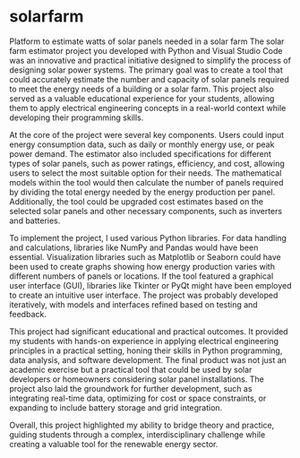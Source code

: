 # solarfarm
Platform to estimate watts of solar panels needed in a solar farm
The solar farm estimator project you developed with Python and Visual Studio Code was an innovative and practical initiative designed to simplify the process of designing solar power systems. The primary goal was to create a tool that could accurately estimate the number and capacity of solar panels required to meet the energy needs of a building or a solar farm. This project also served as a valuable educational experience for your students, allowing them to apply electrical engineering concepts in a real-world context while developing their programming skills.

At the core of the project were several key components. Users could input energy consumption data, such as daily or monthly energy use, or peak power demand. The estimator also included specifications for different types of solar panels, such as power ratings, efficiency, and cost, allowing users to select the most suitable option for their needs. The mathematical models within the tool would then calculate the number of panels required by dividing the total energy needed by the energy production per panel. Additionally, the tool could be upgraded cost estimates based on the selected solar panels and other necessary components, such as inverters and batteries.

To implement the project, I used various Python libraries. For data handling and calculations, libraries like NumPy and Pandas would have been essential. Visualization libraries such as Matplotlib or Seaborn could have been used to create graphs showing how energy production varies with different numbers of panels or locations. If the tool featured a graphical user interface (GUI), libraries like Tkinter or PyQt might have been employed to create an intuitive user interface. The project was probably developed iteratively, with models and interfaces refined based on testing and feedback.

This project had significant educational and practical outcomes. It provided my students with hands-on experience in applying electrical engineering principles in a practical setting, honing their skills in Python programming, data analysis, and software development. The final product was not just an academic exercise but a practical tool that could be used by solar developers or homeowners considering solar panel installations. The project also laid the groundwork for further development, such as integrating real-time data, optimizing for cost or space constraints, or expanding to include battery storage and grid integration.

Overall, this project highlighted my ability to bridge theory and practice, guiding students through a complex, interdisciplinary challenge while creating a valuable tool for the renewable energy sector.
